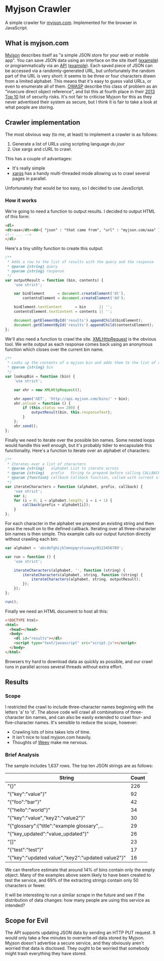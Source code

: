 # Myjson Crawler

A simple crawler for [myjson.com](http://myjson.com/).
Implemented for the browser in JavaScript.

## What is myjson.com

[Myjson](http://myjson.com/) describes itself as "a simple JSON store for your
web or mobile app".
You can save JSON data using an interface on the site itself
([example](http://myjson.com/mzl))
or programmatically via an [API](http://myjson.com/api)
([example](https://api.myjson.com/bins/mzl)).
Each saved piece of JSON can be accessed via a randomly-generated URL,
but unfortunately the random part of the URL is very short:
it seems to be three or four characters drawn from a limited alphabet.
This means that it's easy to guess valid URLs, or even to enumerate all of them.
[OWASP](https://www.owasp.org) describe this class of problem as an
"insecure direct object reference",
and list this at fourth place in their
[2013 Top 10](https://www.owasp.org/index.php/Top_10_2013-A4-Insecure_Direct_Object_References)
list of security risks.
It's not fair to criticise Myjson for this as they never advertised their
system as secure,
but I think it is fair to take a look at what people are storing.

## Crawler implementation

The most obvious way (to me, at least) to implement a crawler is as follows:

1. Generate a list of URLs using scripting language _du jour_
2. Use xargs and cURL to crawl.

This has a couple of advantages:
* It's really simple
* [xargs](http://manpages.ubuntu.com/manpages/trusty/man1/xargs.1.html) has a
  handy multi-threaded mode allowing us to crawl several pages in parallel.

Unfortunately that would be too easy, so I decided to use JavaScript.

### How it works

We're going to need a function to output results.
I decided to output HTML of this form:

```html
<dl>
<dt>aaa</dt><dd>{ "json" : "that came from", "url" : "myjson.com/aaa" }</dd>
<!-- ... -->
</dl>
```

Here's a tiny utility function to create this output:

```javascript
/**
 * Adds a row to the list of results with the query and the response
 * @param {string} query
 * @param {string} response
 */
var outputResult = function (bin, contents) {
    'use strict';

    var binElement      = document.createElement('dt'),
        contentsElement = document.createElement('dd');

    binElement.textContent      = bin      || '';
    contentsElement.textContent = contents || '';

    document.getElementById('results').appendChild(binElement);
    document.getElementById('results').appendChild(contentsElement);
};
```

We'll also need a function to crawl the site.
[XMLHttpRequest](http://www.w3.org/TR/XMLHttpRequest/) is the obvious tool.
We write output as each response comes back using an anonymous function which
closes over the current bin name.

```javascript
/**
 * Looks up the contents of a myjson bin and adds them to the list of results
 * @param {string} bin
 */
var lookupBin = function (bin) {
    'use strict';

    var xhr = new XMLHttpRequest();

    xhr.open('GET', 'http://api.myjson.com/bins/' + bin);
    xhr.onload = function () {
        if (this.status === 200) {
            outputResult(bin, this.responseText);
        }
    };
    xhr.send();
};
```

Finally we need to iterate over the possible bin names.
Some nested loops would handle this well enough,
but it's probably tidier to encapsulate this functionality.
Here's a function to iterate over an alphabet of characters:

```javascript
/**
 * Iterates over a list of characters
 * @param {string}   alphabet List to iterate across
 * @param {string}   prefix   String to prepend before calling CALLBACK
 * @param {function} callback Callback function, called with current string
 */
var iterateCharacters = function (alphabet, prefix, callback) {
    'use strict';
    var i;
    for (i = 0; i < alphabet.length; i = i + 1) {
        callback(prefix + alphabet[i]);
    }
};
```

For each character in the alphabet we prepend an existing string and then pass
the result on to the defined callback.
Iterating over all three-character bin names is then simple.
This example calls our output function directly without crawling each bin:

```javascript
var alphabet = 'abcdefghijklmnopqrstuvwxyz0123456789';

var run = function () {
    'use strict';

    iterateCharacters(alphabet, '', function (string) {
        iterateCharacters(alphabet, string, function (string) {
            iterateCharacters(alphabet, string, outputResult);
        });
    });
};

run();
```

Finally we need an HTML document to host all this:

```html
<!DOCTYPE html>
<html>
  <head></head>
  <body>
    <dl id="results"></dl>
    <script type="text/javascript" src="script.js"></script>
  </body>
</html>
```

Browsers try hard to download data as quickly as possible,
and our crawl runs in parallel across several threads without extra effort.

## Results

### Scope

I restricted the crawl to include three-character names beginning with the
letters 'a' to 'd'.
The above code will crawl all combinations of three-character bin names, and
can also be easily extended to crawl four- and five-character names. 
It's sensible to reduce the scope, however:

* Crawling lots of bins takes lots of time.
* It isn't nice to load myjson.com heavily.
* Thoughts of [Weev](http://en.wikipedia.org/wiki/Weev) make me nervous.

### Brief Analysis

The sample includes 1,637 rows.
The top ten JSON strings are as follows:

| String                                            | Count |
| ------------------------------------------------- | ----- |
| "{}"                                              |   226 |
| "{"key":"value"}"                                 |    92 |
| "{"foo":"bar"}"                                   |    42 |
| "{"hello":"world"}"                               |    34 |
| "{"key":"value","key2":"value2"}"                 |    30 |
| "{"glossary":{"title":"example glossary",...      |    29 |
| "{"key_updated":"value_updated"}"                 |    26 |
| "[]"                                              |    23 |
| "{"test":"test"}"                                 |    17 |
| "{"key":"updated value","key2":"updated value2"}" |    16 |

We can therefore estimate that around 14% of bins contain only the empty object.
Many of the examples above seem likely to have been created to test the service,
and 69% of the extracting strings contain only 50 characters or fewer.

It will be interesting to run a similar scrape in the future and see if the
distribution of data changes:
how many people are using this service as intended?

## Scope for Evil

The API supports updating JSON data by sending an HTTP PUT request.
It would only take a few minutes to overwrite _all_ data stored by Myjson.
Myjson doesn't advertise a secure service,
and they obviously aren't worried that data is disclosed.
They ought to be worried that somebody might trash everything they have stored.
